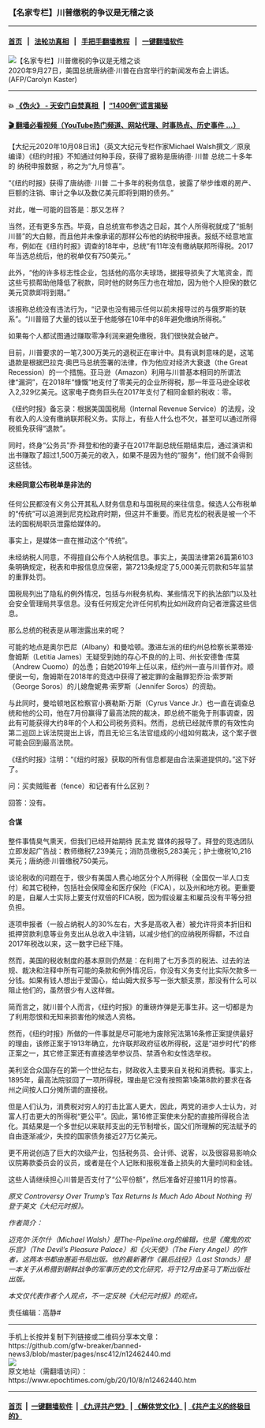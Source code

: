 ### 【名家专栏】川普缴税的争议是无稽之谈
------------------------

#### [首页](https://github.com/gfw-breaker/banned-news3/blob/master/README.md) &nbsp;&nbsp;|&nbsp;&nbsp; [法轮功真相](https://github.com/begood0513/basic/blob/master/README.md)  &nbsp;&nbsp;|&nbsp;&nbsp; [手把手翻墙教程](https://github.com/gfw-breaker/guides/wiki)  &nbsp;&nbsp;|&nbsp;&nbsp; [一键翻墙软件](https://github.com/gfw-breaker/nogfw/blob/master/README.md)  



<div><img alt="【名家专栏】川普缴税的争议是无稽之谈" class="attachment-djy_600_400 size-djy_600_400 wp-post-image" src="https://i.epochtimes.com/assets/uploads/2020/10/AP20271781176125-1200x801-600x400.jpg"/>
<div class="caption">
 2020年9月27日，美国总统唐纳德‧川普在白宫举行的新闻发布会上讲话。(AFP/Carolyn Kaster)
</div></div><hr/>

#### 💥 [《伪火》 - 天安门自焚真相 ](http://158.247.195.190:10000/videos/blog/weihuo.html)&nbsp; |&nbsp; [“1400例”谎言揭秘  ](http://158.247.195.190:10000/videos/blog/jiexi1400.html)

#### [ 🎬  翻墙必看视频（YouTube热门频道、网站代理、时事热点、历史事件 ...）](https://github.com/gfw-breaker/links/blob/master/banned.md)

<div><p>
 【大纪元2020年10月08日讯】（英文大纪元专栏作家Michael Walsh撰文／原泉编译）《纽约时报》不知通过何种手段，获得了据称是唐纳德‧
 <ok href="https://www.epochtimes.com/gb/tag/%E5%B7%9D%E6%99%AE.html">
  川普
 </ok>
 总统二十多年的
 <ok href="https://www.epochtimes.com/gb/tag/%E7%BA%B3%E7%A8%8E%E7%94%B3%E6%8A%A5%E6%95%B0%E6%8D%AE.html">
  纳税申报数据
 </ok>
 ，称之为“九月惊喜”。
</p>
<p>
 “《纽约时报》获得了唐纳德‧
 <ok href="https://www.epochtimes.com/gb/tag/%E5%B7%9D%E6%99%AE.html">
  川普
 </ok>
 二十多年的税务信息，披露了举步维艰的房产、巨额的注销、审计之争以及数亿美元即将到期的债务。”
</p>
<p>
 对此，唯一可能的回答是：那又怎样？
</p>
<p>
 当然，还有更多东西。毕竟，自总统宣布参选之日起，其个人所得税就成了“抵制川普”的大白鲸，而且他并未像承诺的那样公布他的纳税申报表。报纸不经意地宣布，例如在《纽约时报》调查的18年中，总统“有11年没有缴纳联邦所得税。2017年当选总统后，他的税单仅有750美元。”
</p>
<p>
 此外，“他的许多标志性企业，包括他的高尔夫球场，据报导损失了大笔资金，而这些亏损帮助他降低了税款，同时他的财务压力也在增加，因为他个人担保的数亿美元贷款即将到期。”
</p>
<p>
 该报称总统没有违法行为，“记录也没有揭示任何以前未报导过的与俄罗斯的联系”。“川普赔了大量的钱以至于他能够在10年中的8年避免缴纳所得税。”
</p>
<p>
 如果每个人都试图通过赚取零净利润来避免缴税，我们很快就会破产。
</p>
<p>
 目前，川普要求的一笔7,300万美元的退税正在审计中。具有讽刺意味的是，这笔退款是根据巴拉克‧奥巴马总统签署的法律，作为他应对经济大衰退（the Great Recession）的一个措施。亚马逊（Amazon）利用与川普基本相同的所谓法律“漏洞”，在2018年“慷慨”地支付了零美元的企业所得税，那一年亚马逊全球收入2,329亿美元。这家电子商务巨头在2017年支付了相同金额的税收：零。
</p>
<p>
 《纽约时报》备忘录：根据美国国税局（Internal Revenue Service）的法规，没有收入的人没有缴纳联邦税义务。实际上，有些人什么也不欠，甚至可以通过所得税抵免获得“退款”。
</p>
<p>
 同时，终身“公务员”乔‧拜登和他的妻子在2017年副总统任期结束后，通过演讲和出书赚取了超过1,500万美元的收入，如果不是因为他的“服务”，他们就不会得到这些钱。
</p>
<h4>
 未经同意公布税单是非法的
</h4>
<p>
 任何公民都没有义务公开其私人财务信息和与国税局的来往信息。候选人公布税单的“传统”可以追溯到尼克松政府时期，但这并不重要。而尼克松的税表是被一个不法的国税局职员泄露给媒体的。
</p>
<p>
 事实上，是媒体一直在推动这个“传统”。
</p>
<p>
 未经纳税人同意，不得擅自公布个人纳税信息。事实上，美国法律第26篇第6103条明确规定，税表和申报信息应保密，第7213条规定了5,000美元罚款和5年监禁的重罪处罚。
</p>
<p>
 国税局列出了隐私的例外情况，包括与州税务机构、某些情况下的执法部门以及社会安全管理局共享信息。没有任何规定允许任何机构比如州政府向记者泄露这些信息。
</p>
<p>
 那么总统的税表是从哪泄露出来的呢？
</p>
<p>
 可能的地点是奥尔巴尼（Albany）和曼哈顿。激进左派的纽约州总检察长莱蒂娅‧詹姆斯（Letitia James）无疑受到她的存心不良的的上司、州长安德鲁‧库莫（Andrew Cuomo）的怂恿；自她2019年上任以来，纽约州一直与川普作对。顺便说一句，詹姆斯在2018年的竞选中获得了被定罪的金融罪犯乔治‧索罗斯（George Soros）的儿媳詹妮弗‧索罗斯（Jennifer Soros）的资助。
</p>
<p>
 与此同时，曼哈顿地区检察官小赛勒斯‧万斯（Cyrus Vance Jr.）也一直在调查总统和他的公司，他在7月份赢得了最高法院的裁决，即总统不能免于刑事调查，因此有可能获得大约8年的个人和公司税务资料。然而，总统已经就传票的有效性向第二巡回上诉法院提出上诉，而且无论三名法官组成的小组如何裁决，这个案子很可能会回到最高法院。
</p>
<p>
 《纽约时报》注明：“《纽约时报》获取的所有信息都是由合法渠道提供的。”这下好了。
</p>
<p>
 问：买卖贼赃者（fence）和记者有什么区别？
</p>
<p>
 回答：没有。
</p>
<h4>
 合谋
</h4>
<p>
 整件事情臭气熏天，但我们已经开始期待
 <ok href="https://www.epochtimes.com/gb/tag/%E6%B0%91%E4%B8%BB%E5%85%9A.html">
  民主党
 </ok>
 媒体的报导了。拜登的竞选团队立即发起广告战：教师缴税7,239美元；消防员缴税5,283美元；护士缴税10,216美元；唐纳德‧川普缴税750美元。
</p>
<p>
 谈论税收的问题在于，很少有美国人费心地区分个人所得税（全国仅一半人口支付）和其它税种，包括社会保障金和医疗保险（FICA），以及州和地方税。更重要的是，自雇人士实际上要支付双倍的FICA税，因为假设雇主和雇员没有平等分担负担。
</p>
<p>
 逐项申报者（一般占纳税人的30%左右，大多是高收入者）被允许将资本折旧和抵押贷款利息等业务支出从总收入中注销，以减少他们的应纳税所得额，不过自2017年税改以来，这一数字已经下降。
</p>
<p>
 然而，美国的税收制度的基本原则仍然是：在利用了七万多页的税法、过去的法规、裁决和注释中所有可能的条款和例外情况后，你没有义务支付比实际欠款多一分钱。如果有钱人想出于爱国心，给山姆大叔多写一张大额支票，那没有什么可以阻止他们的，虽然很少有人这样做。
</p>
<p>
 简而言之，就川普个人而言，《纽约时报》的重磅炸弹是无事生非。这一切都是为了利用怨恨和无知来损害他的候选人资格。
</p>
<p>
 然而，《纽约时报》所做的一件事就是尽可能地为废除宪法第16条修正案提供最好的理由，该修正案于1913年确立，允许联邦政府征收所得税，这是“进步时代”的修正案之一，其它修正案还有直接选举参议员、禁酒令和女性选举权。
</p>
<p>
 美利坚合众国存在的第一个世纪左右，财政收入主要来自关税和消费税。事实上，1895年，最高法院驳回了一项所得税，理由是它没有按照第1条第8款的要求在各州之间按人口分摊所谓的直接税。
</p>
<p>
 但是人们认为，消费税对穷人的打击比富人更大，因此，两党的进步人士认为，对富人打击更大的所得税“更公平”。因此，第16修正案使未分配的直接所得税合法化。其结果是一个多世纪以来联邦支出的无节制增长，国父们所理解的宪法赋予的自由逐渐减少，失控的国家债务接近27万亿美元。
</p>
<p>
 更不用说创造了巨大的次级产业，包括税务员、会计师、说客，以及很容易影响众议院筹款委员会的议员，或者是在个人记账和报税准备上损失的大量时间和金钱。
</p>
<p>
 这些人请继续担心川普是否支付了“公平份额”，然后准备好迎接11月的惊喜。
</p>
<p>
 <em>
  原文
  <ok href="https://www.theepochtimes.com/trumps-tax-returns-are-a-big-ado-about-nothing_3517713.html">
   Controversy Over Trump’s Tax Returns Is Much Ado About Nothing
  </ok>
  刊登于英文《大纪元时报》。
 </em>
</p>
<p>
 <em>
  作者简介：
 </em>
</p>
<p>
 <em>
  迈克尔‧沃尔什（Michael Walsh）是The-Pipeline.org的编辑，也是《魔鬼的欢乐宫》（The Devil’s Pleasure Palace）和《火天使》（The Fiery Angel）的作者，这两本书都由邂逅书局出版。他的最新著作《最后战役》（Last Stands）是一本关于从希腊到朝鲜战争的军事历史的文化研究，将于12月由圣马丁斯出版社出版。
 </em>
</p>
<p>
 <em>
  本文仅代表作者个人观点，不一定反映《大纪元时报》的观点。
 </em>
</p>
<p>
 责任编辑：高静#
</p>
</div>
<hr/>
手机上长按并复制下列链接或二维码分享本文章：<br/>
https://github.com/gfw-breaker/banned-news3/blob/master/pages/nsc412/n12462440.md <br/>
<a href='https://github.com/gfw-breaker/banned-news3/blob/master/pages/nsc412/n12462440.md'><img src='https://github.com/gfw-breaker/banned-news3/blob/master/pages/nsc412/n12462440.md.png'/></a> <br/>
原文地址（需翻墙访问）：https://www.epochtimes.com/gb/20/10/8/n12462440.htm


------------------------
#### [首页](https://github.com/gfw-breaker/banned-news3/blob/master/README.md) &nbsp;|&nbsp; [一键翻墙软件](https://github.com/gfw-breaker/nogfw/blob/master/README.md) &nbsp;| [《九评共产党》](https://github.com/gfw-breaker/9ping.md/blob/master/README.md#九评之一评共产党是什么) | [《解体党文化》](https://github.com/gfw-breaker/jtdwh.md/blob/master/README.md) | [《共产主义的终极目的》](https://github.com/gfw-breaker/gczydzjmd.md/blob/master/README.md)


<img src='http://gfw-breaker.win/banned-news3/pages/nsc412/n12462440.md' width='0px' height='0px'/>